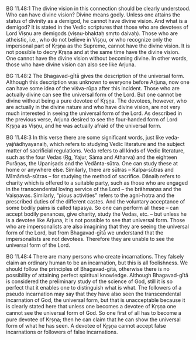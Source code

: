 BG 11.48:1	The divine vision in this connection should be clearly understood. Who can have divine vision? Divine means godly. Unless one attains the status of divinity as a demigod, he cannot have divine vision. And what is a demigod? It is stated in the Vedic scriptures that those who are devotees of Lord Viṣṇu are demigods (viṣṇu-bhaktaḥ smṛto daivaḥ). Those who are atheistic, i.e., who do not believe in Viṣṇu, or who recognize only the impersonal part of Kṛṣṇa as the Supreme, cannot have the divine vision. It is not possible to decry Kṛṣṇa and at the same time have the divine vision. One cannot have the divine vision without becoming divine. In other words, those who have divine vision can also see like Arjuna.

BG 11.48:2	The Bhagavad-gītā gives the description of the universal form. Although this description was unknown to everyone before Arjuna, now one can have some idea of the viśva-rūpa after this incident. Those who are actually divine can see the universal form of the Lord. But one cannot be divine without being a pure devotee of Kṛṣṇa. The devotees, however, who are actually in the divine nature and who have divine vision, are not very much interested in seeing the universal form of the Lord. As described in the previous verse, Arjuna desired to see the four-handed form of Lord Kṛṣṇa as Viṣṇu, and he was actually afraid of the universal form.

BG 11.48:3	In this verse there are some signiﬁcant words, just like veda-yajñādhyayanaiḥ, which refers to studying Vedic literature and the subject matter of sacriﬁcial regulations. Veda refers to all kinds of Vedic literature, such as the four Vedas (Ṛg, Yajur, Sāma and Atharva) and the eighteen Purāṇas, the Upaniṣads and the Vedānta-sūtra. One can study these at home or anywhere else. Similarly, there are sūtras – Kalpa-sūtras and Mīmāṁsā-sūtras – for studying the method of sacriﬁce. Dānaiḥ refers to charity which is offered to a suitable party, such as those who are engaged in the transcendental loving service of the Lord – the brāhmaṇas and the Vaiṣṇavas. Similarly, “pious activities” refers to the agni-hotra and the prescribed duties of the different castes. And the voluntary acceptance of some bodily pains is called tapasya. So one can perform all these – can accept bodily penances, give charity, study the Vedas, etc. – but unless he is a devotee like Arjuna, it is not possible to see that universal form. Those who are impersonalists are also imagining that they are seeing the universal form of the Lord, but from Bhagavad-gītā we understand that the impersonalists are not devotees. Therefore they are unable to see the universal form of the Lord.

BG 11.48:4	There are many persons who create incarnations. They falsely claim an ordinary human to be an incarnation, but this is all foolishness. We should follow the principles of Bhagavad-gītā, otherwise there is no possibility of attaining perfect spiritual knowledge. Although Bhagavad-gītā is considered the preliminary study of the science of God, still it is so perfect that it enables one to distinguish what is what. The followers of a pseudo incarnation may say that they have also seen the transcendental incarnation of God, the universal form, but that is unacceptable because it is clearly stated here that unless one becomes a devotee of Kṛṣṇa one cannot see the universal form of God. So one ﬁrst of all has to become a pure devotee of Kṛṣṇa; then he can claim that he can show the universal form of what he has seen. A devotee of Kṛṣṇa cannot accept false incarnations or followers of false incarnations.